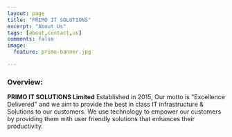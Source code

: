 ```yaml
---
layout: page
title: "PRIMO IT SOLUTIONS"
excerpt: "About Us"
tags: [about,contact,us]
comments: false
image:
  feature: primo-banner.jpg

---
```


### Overview:

  **PRIMO IT SOLUTIONS Limited** Established in 2015, Our motto is "Excellence Delivered" and we aim to provide the best in class IT infrastructure & Solutions to our customers. We use technology to empower our customers by providing them with user friendly solutions that enhances their productivity. 

